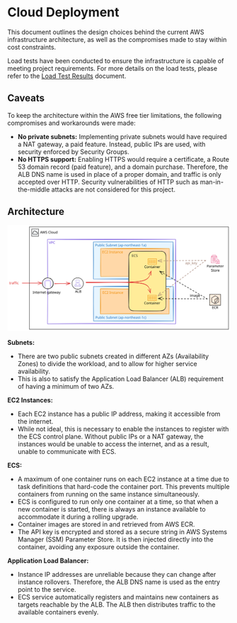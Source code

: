 # Cloud Deployment

This document outlines the design choices behind the current AWS infrastructure architecture, as well as the compromises made to stay within cost constraints.

Load tests have been conducted to ensure the infrastructure is capable of meeting project requirements. For more details on the load tests, please refer to the [Load Test Results](./load_test_results/README.md) document.

## Caveats
To keep the architecture within the AWS free tier limitations, the following compromises and workarounds were made:
- **No private subnets:** Implementing private subnets would have required a NAT gateway, a paid feature. Instead, public IPs are used, with security enforced by Security Groups.
- **No HTTPS support:** Enabling HTTPS would require a certificate, a Route 53 domain record (paid feature), and a domain purchase. Therefore, the ALB DNS name is used in place of a proper domain, and traffic is only accepted over HTTP. Security vulnerabilities of HTTP such as man-in-the-middle attacks are not considered for this project.

## Architecture
![Current Architecture](./traffic_flow_diagram.svg)

**Subnets:**
- There are two public subnets created in different AZs (Availability Zones) to divide the workload, and to allow for higher service availability.
- This is also to satisfy the Application Load Balancer (ALB) requirement of having a minimum of two AZs.

**EC2 Instances:**
- Each EC2 instance has a public IP address, making it accessible from the internet.
- While not ideal, this is necessary to enable the instances to register with the ECS control plane. Without public IPs or a NAT gateway, the instances would be unable to access the internet, and as a result, unable to communicate with ECS.

**ECS:**
- A maximum of one container runs on each EC2 instance at a time due to task definitions that hard-code the container port. This prevents multiple containers from running on the same instance simultaneously.
- ECS is configured to run only one container at a time, so that when a new container is started, there is always an instance available to accommodate it during a rolling upgrade.
- Container images are stored in and retrieved from AWS ECR.
- The API key is encrypted and stored as a secure string in AWS Systems Manager (SSM) Parameter Store. It is then injected directly into the container, avoiding any exposure outside the container.

**Application Load Balancer:**
- Instance IP addresses are unreliable because they can change after instance rollovers. Therefore, the ALB DNS name is used as the entry point to the service.
- ECS service automatically registers and maintains new containers as targets reachable by the ALB. The ALB then distributes traffic to the available containers evenly.
